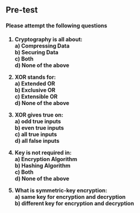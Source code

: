 ## <b> Pre-test
#### Please attempt the following questions

1) Cryptography is all about:<br>
a) Compressing Data<br>
<b>b) Securing Data<br></b>
c) Both<br>
d) None of the above<br>

2) XOR stands for:<br>
a) Extended OR<br>
<b>b) Exclusive OR<br></b>
c) Extensible OR<br>
d) None of the above<br>

3) XOR gives true on:<br>
<b>a) odd true inputs<br></b>
b) even true inputs<br>
c) all true inputs<br>
d) all false inputs<br>

4) Key is not required in:<br>
a) Encryption Algorithm<br>
<b>b) Hashing Algorithm<br></b>
c) Both<br>
d) None of the above<br>

5) What is symmetric-key encryption:<br>
<b>a) same key for encryption and decryption<br></b>
b) different key for encryption and decryption<br>
